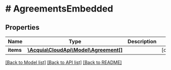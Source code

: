 # # AgreementsEmbedded

## Properties

Name | Type | Description | Notes
------------ | ------------- | ------------- | -------------
**items** | [**\Acquia\CloudApi\Model\Agreement[]**](Agreement.md) |  | [optional]

[[Back to Model list]](../../README.md#models) [[Back to API list]](../../README.md#endpoints) [[Back to README]](../../README.md)
